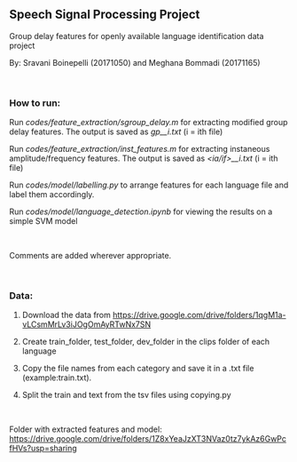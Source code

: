 ## Speech Signal Processing Project

Group delay features for openly available language identification data project

By: Sravani Boinepelli (20171050) and Meghana Bommadi (20171165)

<br>

### How to run:

Run *codes/feature_extraction/sgroup_delay.m* for extracting modified group delay features. The output is saved as *gp_<language>_i.txt* (i = ith file)

Run *codes/feature_extraction/inst_features.m* for extracting instaneous amplitude/frequency features. The output is saved as *<ia/if>_<language>_i.txt* (i = ith file)

Run *codes/model/labelling.py* to arrange features for each language file and label them accordingly.

Run *codes/model/language_detection.ipynb* for viewing the results on a simple SVM model

<br>

Comments are added wherever appropriate.

<br>

### Data:
1. Download the data from  https://drive.google.com/drive/folders/1qgM1a-vLCsmMrLv3iJOgOmAyRTwNx7SN
2. Create train_folder, test_folder, dev_folder in the clips folder of each language
3. Copy the file names from each category and save it in a <type>.txt file (example:train.txt).
  
4. Split the train and text from the tsv files using copying.py

<br>

Folder with extracted features and model: https://drive.google.com/drive/folders/1Z8xYeaJzXT3NVaz0tz7ykAz6GwPcfHVs?usp=sharing 
